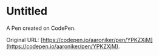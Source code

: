 # Untitled

A Pen created on CodePen.

Original URL: [https://codepen.io/aaroniker/pen/YPKZXjM](https://codepen.io/aaroniker/pen/YPKZXjM).

